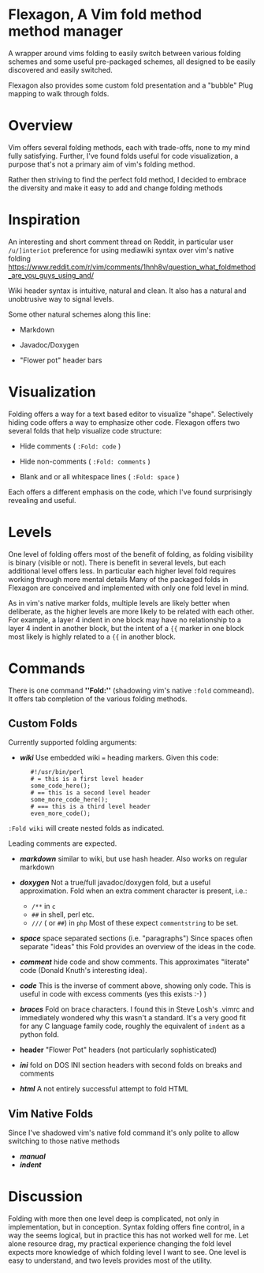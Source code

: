 # Flexagon, A Vim fold method method manager

A wrapper around vims folding to easily switch between various folding schemes 
and some useful pre-packaged schemes, all designed to be easily discovered and 
easily switched.

Flexagon also provides some custom fold presentation and a "bubble" Plug 
mapping to walk through folds.

# Overview

Vim offers several folding methods, each with trade-offs, none to my mind fully 
satisfying. Further, I've found folds useful for code visualization, a purpose 
that's not a primary aim of vim's folding method.

Rather then striving to find the perfect fold method, I decided to embrace the 
diversity and make it easy to add and change folding methods

# Inspiration

An interesting and short comment thread on Reddit, in particular user 
``/u/]interiot`` preference for using mediawiki syntax over vim's native 
folding
https://www.reddit.com/r/vim/comments/1hnh8v/question_what_foldmethod_are_you_guys_using_and/

Wiki header syntax is intuitive, natural and clean.
It also has a natural and unobtrusive way to signal levels.

Some other natural schemes along this line:

* Markdown

* Javadoc/Doxygen

* "Flower pot" header bars

# Visualization

Folding offers a way for a text based editor to visualize "shape". Selectively
hiding code offers a way to emphasize other code. Flexagon offers two several
folds that help visualize code structure:

* Hide comments ( ``:Fold: code`` )

* Hide non-comments ( ``:Fold: comments`` )

* Blank and or all whitespace lines ( ``:Fold: space`` )

Each offers a different emphasis on the code, which I've found surprisingly
revealing and useful.

# Levels

One level of folding offers most of the benefit of folding, as folding
visibility is binary (visible or not). There is benefit in several levels, but
each additional level offers less. In particular each higher level fold
requires working through more mental details Many of the packaged folds in
Flexagon are conceived and implemented with only one fold level in mind.

As in vim's native marker folds, multiple levels are likely better when
deliberate, as the higher levels are more likely to be related with each other.
For example, a layer 4 indent in one block may have no relationship to a layer
4 indent in another block, but the intent of a ``{{`` marker in one block most
likely is highly related to a ``{{`` in another block.

# Commands

There is one command **''Fold:''** (shadowing vim's native ``:fold`` commeand). 
It offers tab completion of the various folding methods.


## Custom Folds

Currently supported folding arguments:

* ***wiki*** Use embedded wiki ``=`` heading markers. Given this code:

         #!/usr/bin/perl
         # = this is a first level header
         some_code_here();
         # == this is a second level header
         some_more_code_here();
         # === this is a third level header
         even_more_code();

``:Fold wiki`` will create nested folds as indicated.

Leading comments are expected.
     
* ***markdown*** similar to wiki, but use hash header. Also works on regular
  markdown

* ***doxygen*** Not a true/full javadoc/doxygen fold, but a useful approximation.
  Fold when an extra comment character is present, i.e.:
  * ``/**`` in ``c``
  * ``##`` in shell, perl etc.
  * ``///`` ( or ``##``) in ``php``
Most of these expect ``commentstring`` to be set.

* ***space*** space separated sections (i.e. "paragraphs")
    Since spaces often separate "ideas" this Fold provides an overview of the 
    ideas in the code.

* ***comment*** hide code and show comments. This approximates "literate" code 
  (Donald Knuth's interesting idea). 

* ***code*** This is the inverse of comment above, showing only code. This is 
  useful in code with excess comments (yes this exists :-) )

* ***braces*** Fold on brace characters. I found this in Steve Losh's .vimrc 
  and immediately wondered why this wasn't a standard. It's a very good fit for 
  any C language family code, roughly the equivalent of ``indent`` as a python
  fold.

* **header** "Flower Pot" headers (not particularly sophisticated)

* ***ini*** fold on DOS INI section headers with second folds on breaks and 
  comments

* ***html*** A not entirely successful attempt to fold HTML

## Vim Native Folds
Since I've shadowed vim's native fold command it's only polite to allow 
switching to those native methods
* ***manual***
* ***indent***

# Discussion

Folding with more then one level deep is complicated, not only in 
implementation, but in conception. Syntax folding offers fine control, in a way 
the seems logical, but in practice this has not worked well for me. Let alone 
resource drag, my practical experience changing the fold level expects more 
knowledge of which folding level I want to see. One level is easy to 
understand, and two levels provides most of the utility.

